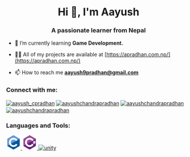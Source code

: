 <h1 align="center">Hi 👋, I'm Aayush</h1>
<h3 align="center">A passionate learner from Nepal</h3>

- 🌱 I’m currently learning **Game Development.**

- 👨‍💻 All of my projects are available at [https://apradhan.com.np/](https://apradhan.com.np/)

- 📫 How to reach me **aayush9pradhan@gmail.com**

<h3 align="left">Connect with me:</h3>
<p align="left">
<a href="https://twitter.com/aayush_cpradhan" target="blank"><img align="center" src="https://raw.githubusercontent.com/rahuldkjain/github-profile-readme-generator/master/src/images/icons/Social/twitter.svg" alt="aayush_cpradhan" height="30" width="40" /></a>
<a href="https://linkedin.com/in/aayushchandrapradhan" target="blank"><img align="center" src="https://raw.githubusercontent.com/rahuldkjain/github-profile-readme-generator/master/src/images/icons/Social/linked-in-alt.svg" alt="aayushchandrapradhan" height="30" width="40" /></a>
<a href="https://fb.com/aayushchandrapradhan" target="blank"><img align="center" src="https://raw.githubusercontent.com/rahuldkjain/github-profile-readme-generator/master/src/images/icons/Social/facebook.svg" alt="aayushchandrapradhan" height="30" width="40" /></a>
<a href="https://www.youtube.com/c/aayushchandrapradhan" target="blank"><img align="center" src="https://raw.githubusercontent.com/rahuldkjain/github-profile-readme-generator/master/src/images/icons/Social/youtube.svg" alt="aayushchandrapradhan" height="30" width="40" /></a>
</p>

<h3 align="left">Languages and Tools:</h3>
<p align="left"> <a href="https://www.cprogramming.com/" target="_blank" rel="noreferrer"> <img src="https://raw.githubusercontent.com/devicons/devicon/master/icons/c/c-original.svg" alt="c" width="40" height="40"/> </a> <a href="https://www.w3schools.com/cs/" target="_blank" rel="noreferrer"> <img src="https://raw.githubusercontent.com/devicons/devicon/master/icons/csharp/csharp-original.svg" alt="csharp" width="40" height="40"/> </a> <a href="https://unity.com/" target="_blank" rel="noreferrer"> <img src="https://www.vectorlogo.zone/logos/unity3d/unity3d-icon.svg" alt="unity" width="40" height="40"/> </a> </p>
